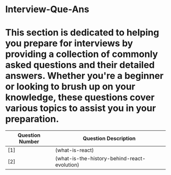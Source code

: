 # Interview-Que-Ans


# This section is dedicated to helping you prepare for interviews by providing a collection of commonly asked questions and their detailed answers. Whether you're a beginner or looking to brush up on your knowledge, these questions cover various topics to assist you in your preparation.



| Question Number | Question Description 
|-----------------|------------------------------------------------------|
| [1] | (what-is-react)                         
| [2] | (what-is-the-history-behind-react-evolution) 
